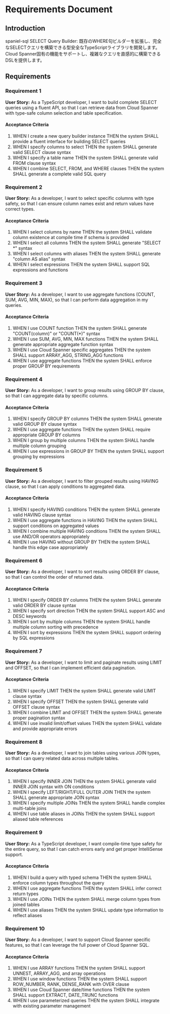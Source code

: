 # Requirements Document

## Introduction

spaniel-sql SELECT Query Builder: 既存のWHERE句ビルダーを拡張し、完全なSELECTクエリを構築できる型安全なTypeScriptライブラリを開発します。Cloud Spanner固有の機能をサポートし、複雑なクエリを直感的に構築できるDSLを提供します。

## Requirements

### Requirement 1

**User Story:** As a TypeScript developer, I want to build complete SELECT queries using a fluent API, so that I can retrieve data from Cloud Spanner with type-safe column selection and table specification.

#### Acceptance Criteria

1. WHEN I create a new query builder instance THEN the system SHALL provide a fluent interface for building SELECT queries
2. WHEN I specify columns to select THEN the system SHALL generate valid SELECT clause syntax
3. WHEN I specify a table name THEN the system SHALL generate valid FROM clause syntax
4. WHEN I combine SELECT, FROM, and WHERE clauses THEN the system SHALL generate a complete valid SQL query

### Requirement 2

**User Story:** As a developer, I want to select specific columns with type safety, so that I can ensure column names exist and return values have correct types.

#### Acceptance Criteria

1. WHEN I select columns by name THEN the system SHALL validate column existence at compile time if schema is provided
2. WHEN I select all columns THEN the system SHALL generate "SELECT *" syntax
3. WHEN I select columns with aliases THEN the system SHALL generate "column AS alias" syntax
4. WHEN I select expressions THEN the system SHALL support SQL expressions and functions

### Requirement 3

**User Story:** As a developer, I want to use aggregate functions (COUNT, SUM, AVG, MIN, MAX), so that I can perform data aggregation in my queries.

#### Acceptance Criteria

1. WHEN I use COUNT function THEN the system SHALL generate "COUNT(column)" or "COUNT(*)" syntax
2. WHEN I use SUM, AVG, MIN, MAX functions THEN the system SHALL generate appropriate aggregate function syntax
3. WHEN I use Cloud Spanner specific aggregates THEN the system SHALL support ARRAY_AGG, STRING_AGG functions
4. WHEN I use aggregate functions THEN the system SHALL enforce proper GROUP BY requirements

### Requirement 4

**User Story:** As a developer, I want to group results using GROUP BY clause, so that I can aggregate data by specific columns.

#### Acceptance Criteria

1. WHEN I specify GROUP BY columns THEN the system SHALL generate valid GROUP BY clause syntax
2. WHEN I use aggregate functions THEN the system SHALL require appropriate GROUP BY columns
3. WHEN I group by multiple columns THEN the system SHALL handle multiple column grouping
4. WHEN I use expressions in GROUP BY THEN the system SHALL support grouping by expressions

### Requirement 5

**User Story:** As a developer, I want to filter grouped results using HAVING clause, so that I can apply conditions to aggregated data.

#### Acceptance Criteria

1. WHEN I specify HAVING conditions THEN the system SHALL generate valid HAVING clause syntax
2. WHEN I use aggregate functions in HAVING THEN the system SHALL support conditions on aggregated values
3. WHEN I combine multiple HAVING conditions THEN the system SHALL use AND/OR operators appropriately
4. WHEN I use HAVING without GROUP BY THEN the system SHALL handle this edge case appropriately

### Requirement 6

**User Story:** As a developer, I want to sort results using ORDER BY clause, so that I can control the order of returned data.

#### Acceptance Criteria

1. WHEN I specify ORDER BY columns THEN the system SHALL generate valid ORDER BY clause syntax
2. WHEN I specify sort direction THEN the system SHALL support ASC and DESC keywords
3. WHEN I sort by multiple columns THEN the system SHALL handle multiple column sorting with precedence
4. WHEN I sort by expressions THEN the system SHALL support ordering by SQL expressions

### Requirement 7

**User Story:** As a developer, I want to limit and paginate results using LIMIT and OFFSET, so that I can implement efficient data pagination.

#### Acceptance Criteria

1. WHEN I specify LIMIT THEN the system SHALL generate valid LIMIT clause syntax
2. WHEN I specify OFFSET THEN the system SHALL generate valid OFFSET clause syntax
3. WHEN I combine LIMIT and OFFSET THEN the system SHALL generate proper pagination syntax
4. WHEN I use invalid limit/offset values THEN the system SHALL validate and provide appropriate errors

### Requirement 8

**User Story:** As a developer, I want to join tables using various JOIN types, so that I can query related data across multiple tables.

#### Acceptance Criteria

1. WHEN I specify INNER JOIN THEN the system SHALL generate valid INNER JOIN syntax with ON conditions
2. WHEN I specify LEFT/RIGHT/FULL OUTER JOIN THEN the system SHALL generate appropriate JOIN syntax
3. WHEN I specify multiple JOINs THEN the system SHALL handle complex multi-table joins
4. WHEN I use table aliases in JOINs THEN the system SHALL support aliased table references

### Requirement 9

**User Story:** As a TypeScript developer, I want compile-time type safety for the entire query, so that I can catch errors early and get proper IntelliSense support.

#### Acceptance Criteria

1. WHEN I build a query with typed schema THEN the system SHALL enforce column types throughout the query
2. WHEN I use aggregate functions THEN the system SHALL infer correct return types
3. WHEN I use JOINs THEN the system SHALL merge column types from joined tables
4. WHEN I use aliases THEN the system SHALL update type information to reflect aliases

### Requirement 10

**User Story:** As a developer, I want to support Cloud Spanner specific features, so that I can leverage the full power of Cloud Spanner SQL.

#### Acceptance Criteria

1. WHEN I use ARRAY functions THEN the system SHALL support UNNEST, ARRAY_AGG, and array operations
2. WHEN I use window functions THEN the system SHALL support ROW_NUMBER, RANK, DENSE_RANK with OVER clause
3. WHEN I use Cloud Spanner date/time functions THEN the system SHALL support EXTRACT, DATE_TRUNC functions
4. WHEN I use parameterized queries THEN the system SHALL integrate with existing parameter management
